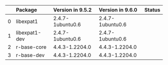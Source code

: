 <!-- markdown-link-check-disable -->

|    | Package       | Version in 9.5.2   | Version in 9.6.0   | Status   |
|---:|:--------------|:-------------------|:-------------------|:---------|
|  0 | libexpat1     | 2.4.7-1ubuntu0.6   | 2.4.7-1ubuntu0.6   |          |
|  1 | libexpat1-dev | 2.4.7-1ubuntu0.6   | 2.4.7-1ubuntu0.6   |          |
|  2 | r-base-core   | 4.4.3-1.2204.0     | 4.4.3-1.2204.0     |          |
|  3 | r-base-dev    | 4.4.3-1.2204.0     | 4.4.3-1.2204.0     |          |
